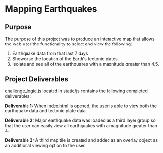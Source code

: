 # Mapping Earthquakes

## Purpose

The purpose of this project was to produce an interactive map that allows the web user the functionality to select and view the following:
  1. Earthquake data from that last 7 days 
  2. Showcase the location of the Earth's tectonic plates.
  3. Isolate and see all of the earthquakes with a magnitude greater than 4.5.
  
## Project Deliverables

[challenge_logic.js](https://github.com/hollyouellette/Mapping_Earthquakes/blob/main/Earthquake_Challenge/static/js/challenge_logic.js) located in [static/js](https://github.com/hollyouellette/Mapping_Earthquakes/tree/main/Earthquake_Challenge/static/js) contains the following completed deliverables:

   **Deliverable 1:** When [index.html](https://github.com/hollyouellette/Mapping_Earthquakes/blob/main/Earthquake_Challenge/index.html) is opened, the user is able to view both the earthquake data and tectonic plate data.
  
   **Deliverable 2:** Major earthquake data was loaded as a third layer group so that the user can easily view all earthquakes with a magnitude greater than 4.
 
 **Deliverable 3:** A third map tile is created and added as an overlay object as an additional viewing option to the user.
